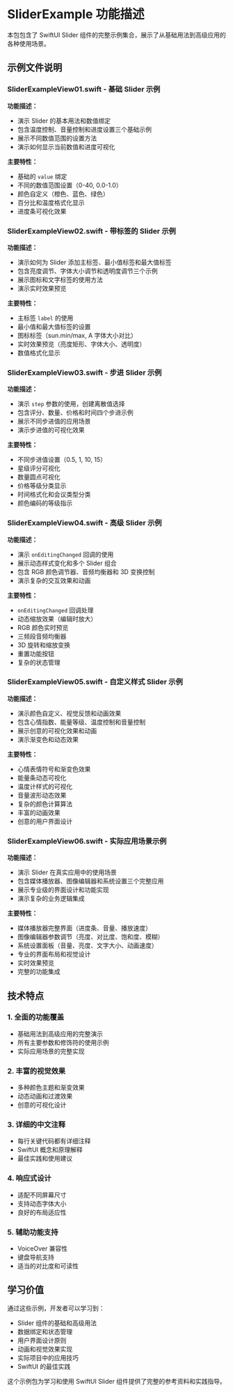 # SliderExample 功能描述

本包包含了 SwiftUI Slider 组件的完整示例集合，展示了从基础用法到高级应用的各种使用场景。

## 示例文件说明

### SliderExampleView01.swift - 基础 Slider 示例

**功能描述：**

- 演示 Slider 的基本用法和数值绑定
- 包含温度控制、音量控制和进度设置三个基础示例
- 展示不同数值范围的设置方法
- 演示如何显示当前数值和进度可视化

**主要特性：**

- 基础的 `value` 绑定
- 不同的数值范围设置（0-40, 0.0-1.0）
- 颜色自定义（橙色、蓝色、绿色）
- 百分比和温度格式化显示
- 进度条可视化效果

### SliderExampleView02.swift - 带标签的 Slider 示例

**功能描述：**

- 演示如何为 Slider 添加主标签、最小值标签和最大值标签
- 包含亮度调节、字体大小调节和透明度调节三个示例
- 展示图标和文字标签的使用方法
- 演示实时效果预览

**主要特性：**

- 主标签 `label` 的使用
- 最小值和最大值标签的设置
- 图标标签（sun.min/max, A 字体大小对比）
- 实时效果预览（亮度矩形、字体大小、透明度）
- 数值格式化显示

### SliderExampleView03.swift - 步进 Slider 示例

**功能描述：**

- 演示 `step` 参数的使用，创建离散值选择
- 包含评分、数量、价格和时间四个步进示例
- 展示不同步进值的应用场景
- 演示步进值的可视化效果

**主要特性：**

- 不同步进值设置（0.5, 1, 10, 15）
- 星级评分可视化
- 数量圆点可视化
- 价格等级分类显示
- 时间格式化和会议类型分类
- 颜色编码的等级指示

### SliderExampleView04.swift - 高级 Slider 示例

**功能描述：**

- 演示 `onEditingChanged` 回调的使用
- 展示动态样式变化和多个 Slider 组合
- 包含 RGB 颜色调节器、音频均衡器和 3D 变换控制
- 演示复杂的交互效果和动画

**主要特性：**

- `onEditingChanged` 回调处理
- 动态缩放效果（编辑时放大）
- RGB 颜色实时预览
- 三频段音频均衡器
- 3D 旋转和缩放变换
- 重置功能按钮
- 复杂的状态管理

### SliderExampleView05.swift - 自定义样式 Slider 示例

**功能描述：**

- 演示颜色自定义、视觉反馈和动画效果
- 包含心情指数、能量等级、温度控制和音量控制
- 展示创意的可视化效果和动画
- 演示渐变色和动态效果

**主要特性：**

- 心情表情符号和渐变色效果
- 能量条动态可视化
- 温度计样式的可视化
- 音量波形动态效果
- 复杂的颜色计算算法
- 丰富的动画效果
- 创意的用户界面设计

### SliderExampleView06.swift - 实际应用场景示例

**功能描述：**

- 演示 Slider 在真实应用中的使用场景
- 包含媒体播放器、图像编辑器和系统设置三个完整应用
- 展示专业级的界面设计和功能实现
- 演示复杂的业务逻辑集成

**主要特性：**

- 媒体播放器完整界面（进度条、音量、播放速度）
- 图像编辑器参数调节（亮度、对比度、饱和度、模糊）
- 系统设置面板（音量、亮度、文字大小、动画速度）
- 专业的界面布局和视觉设计
- 实时效果预览
- 完整的功能集成

## 技术特点

### 1. 全面的功能覆盖

- 基础用法到高级应用的完整演示
- 所有主要参数和修饰符的使用示例
- 实际应用场景的完整实现

### 2. 丰富的视觉效果

- 多种颜色主题和渐变效果
- 动态动画和过渡效果
- 创意的可视化设计

### 3. 详细的中文注释

- 每行关键代码都有详细注释
- SwiftUI 概念和原理解释
- 最佳实践和使用建议

### 4. 响应式设计

- 适配不同屏幕尺寸
- 支持动态字体大小
- 良好的布局适应性

### 5. 辅助功能支持

- VoiceOver 兼容性
- 键盘导航支持
- 适当的对比度和可读性

## 学习价值

通过这些示例，开发者可以学习到：

- Slider 组件的基础和高级用法
- 数据绑定和状态管理
- 用户界面设计原则
- 动画和视觉效果实现
- 实际项目中的应用技巧
- SwiftUI 的最佳实践

这个示例包为学习和使用 SwiftUI Slider 组件提供了完整的参考资料和实践指导。
